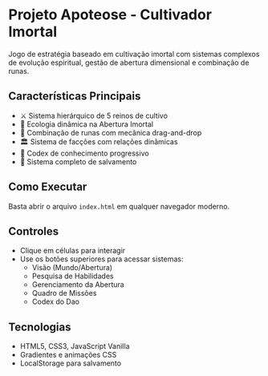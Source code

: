 # Projeto Apoteose - Cultivador Imortal

Jogo de estratégia baseado em cultivação imortal com sistemas complexos de evolução espiritual, gestão de abertura dimensional e combinação de runas.

## Características Principais
- ⚔️ Sistema hierárquico de 5 reinos de cultivo
- 🌱 Ecologia dinâmica na Abertura Imortal
- 🔮 Combinação de runas com mecânica drag-and-drop
- 🏛️ Sistema de facções com relações dinâmicas
- 📜 Codex de conhecimento progressivo
- 💾 Sistema completo de salvamento

## Como Executar
Basta abrir o arquivo `index.html` em qualquer navegador moderno.

## Controles
- Clique em células para interagir
- Use os botões superiores para acessar sistemas:
  - Visão (Mundo/Abertura)
  - Pesquisa de Habilidades
  - Gerenciamento da Abertura
  - Quadro de Missões
  - Codex do Dao

## Tecnologias
- HTML5, CSS3, JavaScript Vanilla
- Gradientes e animações CSS
- LocalStorage para salvamento
